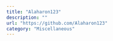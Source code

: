```yaml
---
title: "Alaharon123"
description: ""
url: "https://github.com/Alaharon123"
category: "Miscellaneous"
---
```

